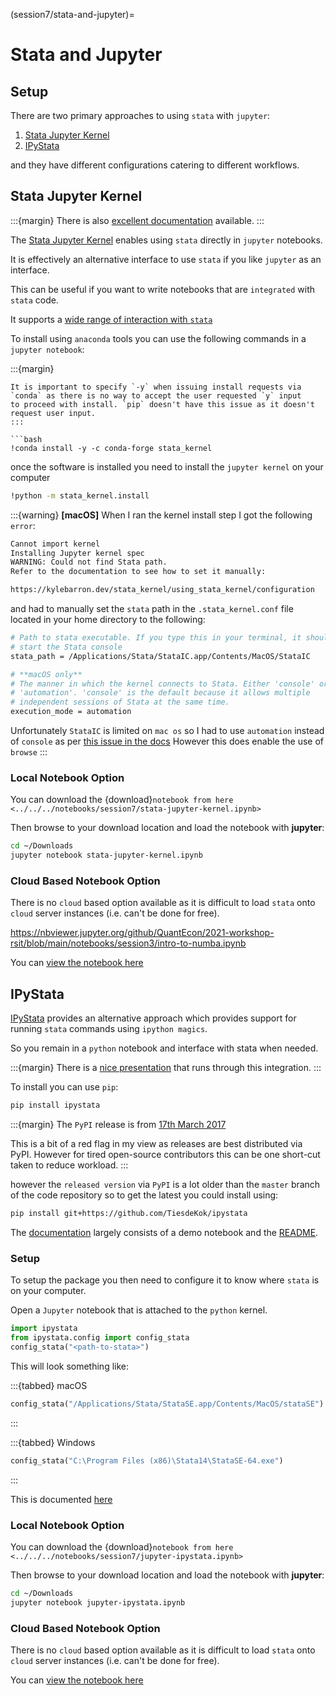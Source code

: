 (session7/stata-and-jupyter)=
# Stata and Jupyter

## Setup

There are two primary approaches to using `stata` with `jupyter`:

1. [Stata Jupyter Kernel](https://github.com/kylebarron/stata_kernel)
2. [IPyStata](https://github.com/TiesdeKok/ipystata)

and they have different configurations catering to different workflows.

## Stata Jupyter Kernel

:::{margin}
There is also [excellent documentation](https://kylebarron.dev/stata_kernel/)
available.
:::

The [Stata Jupyter Kernel](https://github.com/kylebarron/stata_kernel)
enables using `stata` directly in `jupyter` notebooks.

It is effectively an alternative interface to use `stata` if you like
`jupyter` as an interface.

This can be useful if you want to write notebooks that are `integrated`
with `stata` code.

It supports a [wide range of interaction with `stata`](https://kylebarron.dev/stata_kernel/#stata_kernel-features)

To install using `anaconda` tools you can use the following commands
in a `jupyter notebook`:

:::{margin}
```{tip}
It is important to specify `-y` when issuing install requests via
`conda` as there is no way to accept the user requested `y` input
to proceed with install. `pip` doesn't have this issue as it doesn't
request user input.
:::

```bash
!conda install -y -c conda-forge stata_kernel
```

once the software is installed you need to install the `jupyter kernel`
on your computer

```bash
!python -m stata_kernel.install
```

:::{warning}
**[macOS]** When I ran the kernel install step I got the following `error`:

```bash
Cannot import kernel
Installing Jupyter kernel spec
WARNING: Could not find Stata path.
Refer to the documentation to see how to set it manually:

https://kylebarron.dev/stata_kernel/using_stata_kernel/configuration
```

and had to manually set the `stata` path in the `.stata_kernel.conf` file located
in your home directory to the following:

```bash
# Path to stata executable. If you type this in your terminal, it should
# start the Stata console
stata_path = /Applications/Stata/StataIC.app/Contents/MacOS/StataIC

# **macOS only**
# The manner in which the kernel connects to Stata. Either 'console' or
# 'automation'. 'console' is the default because it allows multiple
# independent sessions of Stata at the same time.
execution_mode = automation
```

Unfortunately `StataIC` is limited on `mac os` so I had to use `automation`
instead of `console` as per
[this issue in the docs](https://kylebarron.dev/stata_kernel/using_stata_kernel/configuration/)
However this does enable the use of `browse`
:::

### Local Notebook Option

You can download the {download}`notebook from here <../../../notebooks/session7/stata-jupyter-kernel.ipynb>`

Then browse to your download location and load the notebook with **jupyter**:

```bash
cd ~/Downloads
jupyter notebook stata-jupyter-kernel.ipynb
```

### Cloud Based Notebook Option

There is no `cloud` based option available as it is difficult to load `stata` onto `cloud` server
instances (i.e. can't be done for free).

https://nbviewer.jupyter.org/github/QuantEcon/2021-workshop-rsit/blob/main/notebooks/session3/intro-to-numba.ipynb

You can [view the notebook here](https://nbviewer.jupyter.org/github/QuantEcon/2021-workshop-rsit/blob/main/notebooks/session7/stata-jupyter-kernel.ipynb)


## IPyStata

[IPyStata](https://github.com/TiesdeKok/ipystata) provides an alternative
approach which provides support for running `stata` commands using `ipython magics`.

So you remain in a `python` notebook and interface with stata when needed.

:::{margin}
There is a [nice presentation](http://fmwww.bc.edu/repec/chic2016/chicago16_dekok.pdf)
that runs through this integration.
:::

To install you can use `pip`:

```bash
pip install ipystata
```

:::{margin}
The `PyPI` release is from [17th March 2017](https://pypi.org/project/ipystata/#history)

This is a bit of a red flag in my view as releases are best distributed via PyPI.
However for tired open-source contributors this can be one short-cut taken to reduce workload.
:::

however the `released version` via `PyPI` is a lot older than the `master` branch of the code repository
so to get the latest you could install using:

```bash
pip install git+https://github.com/TiesdeKok/ipystata
```

The [documentation](https://nbviewer.jupyter.org/github/TiesdeKok/ipystata/blob/master/ipystata/Example.ipynb)
largely consists of a demo notebook and the [README](https://github.com/TiesdeKok/ipystata/blob/master/README.md).

### Setup

To setup the package you then need to configure it to know where `stata` is on your computer.

Open a `Jupyter` notebook that is attached to the `python` kernel.

```python
import ipystata
from ipystata.config import config_stata
config_stata("<path-to-stata>")
```

This will look something like:

:::{tabbed} macOS
```python
config_stata("/Applications/Stata/StataSE.app/Contents/MacOS/stataSE")
```
:::

:::{tabbed} Windows
```python
config_stata("C:\Program Files (x86)\Stata14\StataSE-64.exe")
```

:::

This is documented [here](https://github.com/TiesdeKok/ipystata#set-installation-directory-for-stata)

### Local Notebook Option

You can download the {download}`notebook from here <../../../notebooks/session7/jupyter-ipystata.ipynb>`

Then browse to your download location and load the notebook with **jupyter**:

```bash
cd ~/Downloads
jupyter notebook jupyter-ipystata.ipynb
```

### Cloud Based Notebook Option

There is no `cloud` based option available as it is difficult to load `stata` onto `cloud` server
instances (i.e. can't be done for free).

You can [view the notebook here](https://nbviewer.jupyter.org/github/QuantEcon/2021-workshop-rsit/blob/main/notebooks/session7/jupyter-ipystata.ipynb)